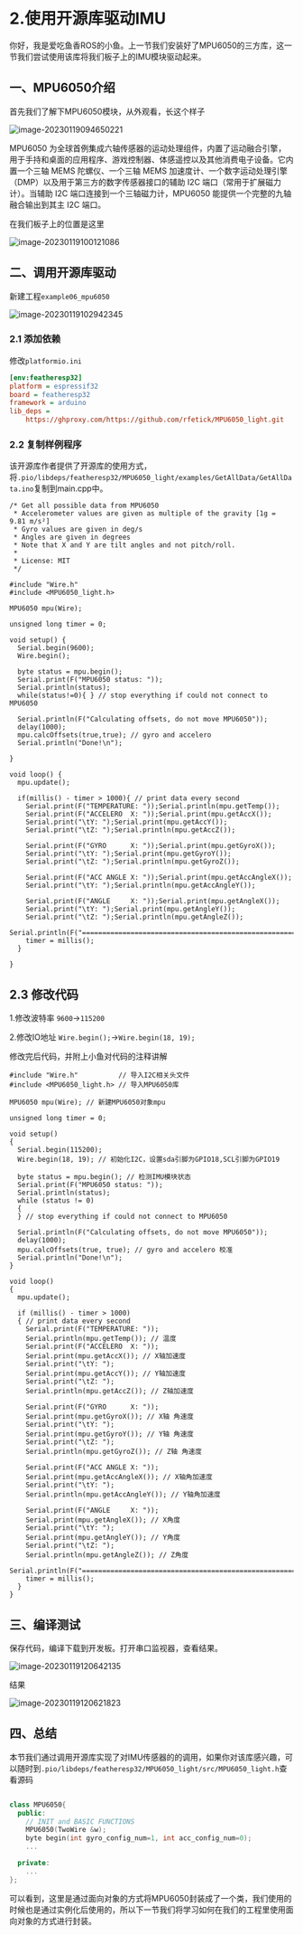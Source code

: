 # 2.使用开源库驱动IMU

你好，我是爱吃鱼香ROS的小鱼。上一节我们安装好了MPU6050的三方库，这一节我们尝试使用该库将我们板子上的IMU模块驱动起来。

## 一、MPU6050介绍

首先我们了解下MPU6050模块，从外观看，长这个样子

![image-20230119094650221](2.%E4%BD%BF%E7%94%A8%E5%BC%80%E6%BA%90%E5%BA%93%E9%A9%B1%E5%8A%A8IMU/imgs/image-20230119094650221.png)

MPU6050 为全球首例集成六轴传感器的运动处理组件，内置了运动融合引擎，用于手持和桌面的应用程序、游戏控制器、体感遥控以及其他消费电子设备。它内置一个三轴 MEMS 陀螺仪、一个三轴 MEMS 加速度计、一个数字运动处理引擎（DMP）以及用于第三方的数字传感器接口的辅助 I2C 端口（常用于扩展磁力计）。当辅助 I2C 端口连接到一个三轴磁力计，MPU6050 能提供一个完整的九轴融合输出到其主 I2C 端口。


在我们板子上的位置是这里

![image-20230119100121086](2.%E4%BD%BF%E7%94%A8%E5%BC%80%E6%BA%90%E5%BA%93%E9%A9%B1%E5%8A%A8IMU/imgs/image-20230119100121086.png)

## 二、调用开源库驱动

新建工程`example06_mpu6050`

![image-20230119102942345](2.%E4%BD%BF%E7%94%A8%E5%BC%80%E6%BA%90%E5%BA%93%E9%A9%B1%E5%8A%A8IMU/imgs/image-20230119102942345.png)

### 2.1 添加依赖

修改`platformio.ini`

```ini
[env:featheresp32]
platform = espressif32
board = featheresp32
framework = arduino
lib_deps = 
    https://ghproxy.com/https://github.com/rfetick/MPU6050_light.git
```

### 2.2 复制样例程序

该开源库作者提供了开源库的使用方式，将`.pio/libdeps/featheresp32/MPU6050_light/examples/GetAllData/GetAllData.ino`复制到main.cpp中。

```
/* Get all possible data from MPU6050
 * Accelerometer values are given as multiple of the gravity [1g = 9.81 m/s²]
 * Gyro values are given in deg/s
 * Angles are given in degrees
 * Note that X and Y are tilt angles and not pitch/roll.
 *
 * License: MIT
 */

#include "Wire.h"
#include <MPU6050_light.h>

MPU6050 mpu(Wire);

unsigned long timer = 0;

void setup() {
  Serial.begin(9600);
  Wire.begin();
  
  byte status = mpu.begin();
  Serial.print(F("MPU6050 status: "));
  Serial.println(status);
  while(status!=0){ } // stop everything if could not connect to MPU6050
  
  Serial.println(F("Calculating offsets, do not move MPU6050"));
  delay(1000);
  mpu.calcOffsets(true,true); // gyro and accelero
  Serial.println("Done!\n");
  
}

void loop() {
  mpu.update();

  if(millis() - timer > 1000){ // print data every second
    Serial.print(F("TEMPERATURE: "));Serial.println(mpu.getTemp());
    Serial.print(F("ACCELERO  X: "));Serial.print(mpu.getAccX());
    Serial.print("\tY: ");Serial.print(mpu.getAccY());
    Serial.print("\tZ: ");Serial.println(mpu.getAccZ());
  
    Serial.print(F("GYRO      X: "));Serial.print(mpu.getGyroX());
    Serial.print("\tY: ");Serial.print(mpu.getGyroY());
    Serial.print("\tZ: ");Serial.println(mpu.getGyroZ());
  
    Serial.print(F("ACC ANGLE X: "));Serial.print(mpu.getAccAngleX());
    Serial.print("\tY: ");Serial.println(mpu.getAccAngleY());
    
    Serial.print(F("ANGLE     X: "));Serial.print(mpu.getAngleX());
    Serial.print("\tY: ");Serial.print(mpu.getAngleY());
    Serial.print("\tZ: ");Serial.println(mpu.getAngleZ());
    Serial.println(F("=====================================================\n"));
    timer = millis();
  }

}
```



## 2.3 修改代码

1.修改波特率 `9600`->`115200`

2.修改IO地址 `Wire.begin();`->`Wire.begin(18, 19);`

修改完后代码，并附上小鱼对代码的注释讲解

```
#include "Wire.h"          // 导入I2C相关头文件
#include <MPU6050_light.h> // 导入MPU6050库

MPU6050 mpu(Wire); // 新建MPU6050对象mpu

unsigned long timer = 0;

void setup()
{
  Serial.begin(115200);
  Wire.begin(18, 19); // 初始化I2C，设置sda引脚为GPIO18,SCL引脚为GPIO19

  byte status = mpu.begin(); // 检测IMU模块状态
  Serial.print(F("MPU6050 status: "));
  Serial.println(status);
  while (status != 0)
  {
  } // stop everything if could not connect to MPU6050

  Serial.println(F("Calculating offsets, do not move MPU6050"));
  delay(1000);
  mpu.calcOffsets(true, true); // gyro and accelero 校准
  Serial.println("Done!\n");
}

void loop()
{
  mpu.update();

  if (millis() - timer > 1000)
  { // print data every second
    Serial.print(F("TEMPERATURE: "));
    Serial.println(mpu.getTemp()); // 温度
    Serial.print(F("ACCELERO  X: "));
    Serial.print(mpu.getAccX()); // X轴加速度
    Serial.print("\tY: ");
    Serial.print(mpu.getAccY()); // Y轴加速度
    Serial.print("\tZ: ");
    Serial.println(mpu.getAccZ()); // Z轴加速度

    Serial.print(F("GYRO      X: "));
    Serial.print(mpu.getGyroX()); // X轴 角速度
    Serial.print("\tY: ");
    Serial.print(mpu.getGyroY()); // Y轴 角速度
    Serial.print("\tZ: ");
    Serial.println(mpu.getGyroZ()); // Z轴 角速度

    Serial.print(F("ACC ANGLE X: "));
    Serial.print(mpu.getAccAngleX()); // X轴角加速度
    Serial.print("\tY: ");
    Serial.println(mpu.getAccAngleY()); // Y轴角加速度

    Serial.print(F("ANGLE     X: "));
    Serial.print(mpu.getAngleX()); // X角度
    Serial.print("\tY: ");
    Serial.print(mpu.getAngleY()); // Y角度
    Serial.print("\tZ: ");
    Serial.println(mpu.getAngleZ()); // Z角度
    Serial.println(F("=====================================================\n"));
    timer = millis();
  }
}
```

 

## 三、编译测试

保存代码，编译下载到开发板。打开串口监视器，查看结果。

![image-20230119120642135](2.%E4%BD%BF%E7%94%A8%E5%BC%80%E6%BA%90%E5%BA%93%E9%A9%B1%E5%8A%A8IMU/imgs/image-20230119120642135.png)

结果

![image-20230119120621823](2.%E4%BD%BF%E7%94%A8%E5%BC%80%E6%BA%90%E5%BA%93%E9%A9%B1%E5%8A%A8IMU/imgs/image-20230119120621823.png)

## 四、总结

本节我们通过调用开源库实现了对IMU传感器的的调用，如果你对该库感兴趣，可以随时到`.pio/libdeps/featheresp32/MPU6050_light/src/MPU6050_light.h`查看源码

```c++

class MPU6050{
  public:
    // INIT and BASIC FUNCTIONS
	MPU6050(TwoWire &w);
    byte begin(int gyro_config_num=1, int acc_config_num=0);
	...

  private:
	...
};

```

可以看到，这里是通过面向对象的方式将MPU6050封装成了一个类，我们使用的时候也是通过实例化后使用的，所以下一节我们将学习如何在我们的工程里使用面向对象的方式进行封装。
